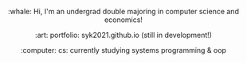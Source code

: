 
<p align="center">
:whale: Hi, I'm an undergrad double majoring in computer science and economics!
</p>
<p align="center">
:art: portfolio: syk2021.github.io (still in development!)
</p>
<p align="center">
:computer: cs: currently studying systems programming & oop
</p>

<!--
**syk2021/syk2021** is a ✨ _special_ ✨ repository because its `README.md` (this file) appears on your GitHub profile.

Here are some ideas to get you started:

- 🔭 I’m currently working on ...
- 🌱 I’m currently learning ...
- 👯 I’m looking to collaborate on ...
- 🤔 I’m looking for help with ...
- 💬 Ask me about ...
- 📫 How to reach me: ...
- 😄 Pronouns: ...
- ⚡ Fun fact: ...
-->
